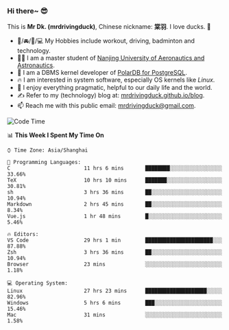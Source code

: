 ### Hi there~ 😎

This is **Mr Dk. (mrdrivingduck)**, Chinese nickname: **棠羽**. I love ducks. 🦆

- 💪/🚘/🏸/💻 My Hobbies include workout, driving, badminton and technology.
- 👨‍🎓 I am a master student of [Nanjing University of Aeronautics and Astronautics](https://en.wikipedia.org/wiki/Nanjing_University_of_Aeronautics_and_Astronautics).
- 🍊 I am a DBMS kernel developer of [PolarDB for PostgreSQL](https://github.com/ApsaraDB/PolarDB-for-PostgreSQL).
- 🔥 I am interested in system software, especially OS kernels like *Linux*.
- 🔧 I enjoy everything pragmatic, helpful to our daily life and the world.
- ✍ Refer to my (technology) blog at: [mrdrivingduck.github.io/blog](https://www.mrdrivingduck.cn/blog/#/).
- 📫 Reach me with this public email: [mrdrivingduck@gmail.com](mailto:mrdrivingduck@gmail.com).

<!--START_SECTION:waka-->
![Code Time](http://img.shields.io/badge/Code%20Time-33%20hrs%201%20min-blue)

📊 **This Week I Spent My Time On** 

```text
⌚︎ Time Zone: Asia/Shanghai

💬 Programming Languages: 
C                        11 hrs 6 mins       ████████░░░░░░░░░░░░░░░░░   33.66% 
TeX                      10 hrs 10 mins      ███████░░░░░░░░░░░░░░░░░░   30.81% 
sh                       3 hrs 36 mins       ██░░░░░░░░░░░░░░░░░░░░░░░   10.94% 
Markdown                 2 hrs 45 mins       ██░░░░░░░░░░░░░░░░░░░░░░░   8.34% 
Vue.js                   1 hr 48 mins        █░░░░░░░░░░░░░░░░░░░░░░░░   5.46%

🔥 Editors: 
VS Code                  29 hrs 1 min        ██████████████████████░░░   87.88% 
Zsh                      3 hrs 36 mins       ██░░░░░░░░░░░░░░░░░░░░░░░   10.94% 
Browser                  23 mins             ░░░░░░░░░░░░░░░░░░░░░░░░░   1.18%

💻 Operating System: 
Linux                    27 hrs 23 mins      ████████████████████░░░░░   82.96% 
Windows                  5 hrs 6 mins        ███░░░░░░░░░░░░░░░░░░░░░░   15.46% 
Mac                      31 mins             ░░░░░░░░░░░░░░░░░░░░░░░░░   1.58%

```


<!--END_SECTION:waka-->

<!-- ![Mr Dk.'s GitHub Stats](https://github-readme-stats.vercel.app/api?username=mrdrivingduck&count_private&show_icons=true&theme=buefy) -->

<!-- ![Most Used Languages](https://github-readme-stats.vercel.app/api/top-langs/?username=mrdrivingduck&exclude_repo=mips32-CPU,snort-tcp-socket&theme=buefy&layout=compact&langs_count=10) -->


<!--
**mrdrivingduck/mrdrivingduck** is a ✨ _special_ ✨ repository because its `README.md` (this file) appears on your GitHub profile.

Here are some ideas to get you started:

- 🔭 I’m currently working on ...
- 🌱 I’m currently learning ...
- 👯 I’m looking to collaborate on ...
- 🤔 I’m looking for help with ...
- 💬 Ask me about ...
- 📫 How to reach me: ...
- 😄 Pronouns: ...
- ⚡ Fun fact: ...
-->
